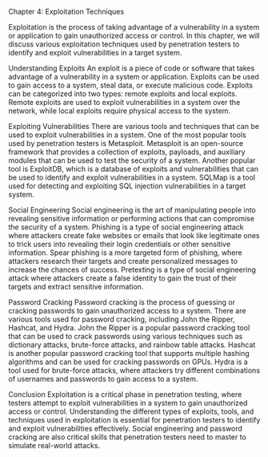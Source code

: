 Chapter 4: Exploitation Techniques

Exploitation is the process of taking advantage of a vulnerability in a system or application to gain unauthorized access or control. In this chapter, we will discuss various exploitation techniques used by penetration testers to identify and exploit vulnerabilities in a target system.

Understanding Exploits
An exploit is a piece of code or software that takes advantage of a vulnerability in a system or application. Exploits can be used to gain access to a system, steal data, or execute malicious code. Exploits can be categorized into two types: remote exploits and local exploits. Remote exploits are used to exploit vulnerabilities in a system over the network, while local exploits require physical access to the system.

Exploiting Vulnerabilities
There are various tools and techniques that can be used to exploit vulnerabilities in a system. One of the most popular tools used by penetration testers is Metasploit. Metasploit is an open-source framework that provides a collection of exploits, payloads, and auxiliary modules that can be used to test the security of a system. Another popular tool is ExploitDB, which is a database of exploits and vulnerabilities that can be used to identify and exploit vulnerabilities in a system. SQLMap is a tool used for detecting and exploiting SQL injection vulnerabilities in a target system.

Social Engineering
Social engineering is the art of manipulating people into revealing sensitive information or performing actions that can compromise the security of a system. Phishing is a type of social engineering attack where attackers create fake websites or emails that look like legitimate ones to trick users into revealing their login credentials or other sensitive information. Spear phishing is a more targeted form of phishing, where attackers research their targets and create personalized messages to increase the chances of success. Pretexting is a type of social engineering attack where attackers create a false identity to gain the trust of their targets and extract sensitive information.

Password Cracking
Password cracking is the process of guessing or cracking passwords to gain unauthorized access to a system. There are various tools used for password cracking, including John the Ripper, Hashcat, and Hydra. John the Ripper is a popular password cracking tool that can be used to crack passwords using various techniques such as dictionary attacks, brute-force attacks, and rainbow table attacks. Hashcat is another popular password cracking tool that supports multiple hashing algorithms and can be used for cracking passwords on GPUs. Hydra is a tool used for brute-force attacks, where attackers try different combinations of usernames and passwords to gain access to a system.

Conclusion
Exploitation is a critical phase in penetration testing, where testers attempt to exploit vulnerabilities in a system to gain unauthorized access or control. Understanding the different types of exploits, tools, and techniques used in exploitation is essential for penetration testers to identify and exploit vulnerabilities effectively. Social engineering and password cracking are also critical skills that penetration testers need to master to simulate real-world attacks.